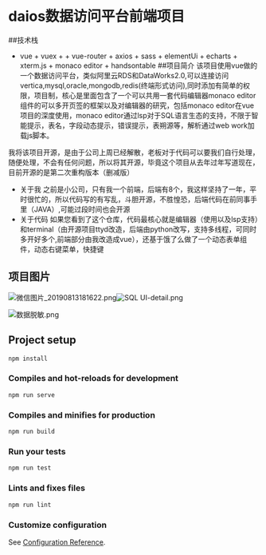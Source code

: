 # daios数据访问平台前端项目

##技术栈
- vue + vuex + + vue-router + axios + sass +  elementUi + echarts + xterm.js + monaco editor + handsontable 
##项目简介
 该项目使用vue做的一个数据访问平台，类似阿里云RDS和DataWorks2.0,可以连接访问vertica,mysql,oracle,mongodb,redis(终端形式访问),同时添加有简单的权限，项目制，核心是里面包含了一个可以共用一套代码编辑器monaco editor组件的可以多开页签的框架以及对编辑器的研究，包括monaco editor在vue项目的深度使用，monaco editor通过lsp对于SQL语言生态的支持，不限于智能提示，表名，字段动态提示，错误提示，表朔源等，解析通过web work加载js脚本。

 我将该项目开源，是由于公司上周已经解散，老板对于代码可以要我们自行处理，随便处理，不会有任何问题，所以将其开源，毕竟这个项目从去年过年写道现在，目前开源的是第二次重构版本（删减版）

 - 关于我
 之前是小公司，只有我一个前端，后端有8个，我这样坚持了一年，平时很忙的，所以代码写的有写乱，斗胆开源，不胜惶恐，后端代码在前同事手里（JAVA）,可能过段时间也会开源
 - 关于代码
 如果您看到了这个仓库，代码最核心就是编辑器（使用以及lsp支持）和terminal（由开源项目ttyd改造，后端由python改写，支持多线程，可同时多开好多个,前端部分由我改造成vue），还基于饿了么做了一个动态表单组件，动态右键菜单，快捷键
 ## 项目图片
 ![微信图片_20190813181622.png](https://upload-images.jianshu.io/upload_images/639331-5705d4a03866839c.png?imageMogr2/auto-orient/strip%7CimageView2/2/w/1240)![SQL UI-detail.png](https://upload-images.jianshu.io/upload_images/639331-6077c15f708d243e.png?imageMogr2/auto-orient/strip%7CimageView2/2/w/1240)

![数据脱敏.png](https://upload-images.jianshu.io/upload_images/639331-ae6544eee66332d3.png?imageMogr2/auto-orient/strip%7CimageView2/2/w/1240)

## Project setup
```
npm install
```

### Compiles and hot-reloads for development
```
npm run serve
```

### Compiles and minifies for production
```
npm run build
```

### Run your tests
```
npm run test
```

### Lints and fixes files
```
npm run lint
```

### Customize configuration
See [Configuration Reference](https://cli.vuejs.org/config/).
